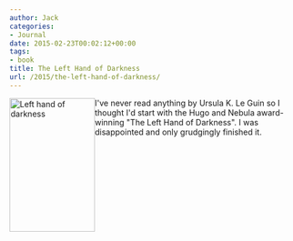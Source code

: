 ```yaml
---
author: Jack
categories:
- Journal
date: 2015-02-23T00:02:12+00:00
tags:
- book
title: The Left Hand of Darkness
url: /2015/the-left-hand-of-darkness/
---
```


<img class="alignleft" style="float: left;" title="left-hand-of-darkness.jpg" src="/wp-content/uploads/2015/02/left-hand-of-darkness.jpg" alt="Left hand of darkness" width="150" height="235" border="0" />

I've never read anything by Ursula K. Le Guin so I thought I'd start with the Hugo and Nebula award-winning "The Left Hand of Darkness". I was disappointed and only grudgingly finished it.